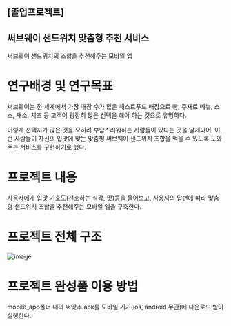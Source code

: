 ## [졸업프로젝트]
## 써브웨이 샌드위치 맞춤형 추천 서비스

써브웨이 샌드위치의 조합을 추천해주는 모바일 앱

# 연구배경 및 연구목표

써브웨이는 전 세계에서 가장 매장 수가 많은 패스트푸드 매장으로
빵, 주재료 메뉴, 소스, 채소, 치즈 등 고객이 굉장히 많은 선택을 해야 하는 것으로 유명하다.

이렇게 선택지가 많은 것을 오히려 부담스러워하는 사람들이 있다는 것을 알게되어,
이런 사람들이 자신의 입맛에 맞는
맞춤형 써브웨이 샌드위치 조합을 먹을 수 있도록 도와주는
서비스를 구현하기로 했다.

# 프로젝트 내용

사용자에게 입맛 기호도(선호하는 식감, 맛)등을 물어보고,
사용자의 답변에 따라 맞춤형 샌드위치 조합을 추천해주는 모바일 앱을 구축한다.

# 프로젝트 전체 구조

![image](https://github.com/yukhoe31/app_sandwich/assets/129375429/883bc392-97f2-4528-aaae-e94d61b13f98)

# 프로젝트 완성품 이용 방법

mobile_app폴더 내의 써맞추.apk를 모바일 기기(ios, android 무관)에 다운로드 받아 실행한다.
